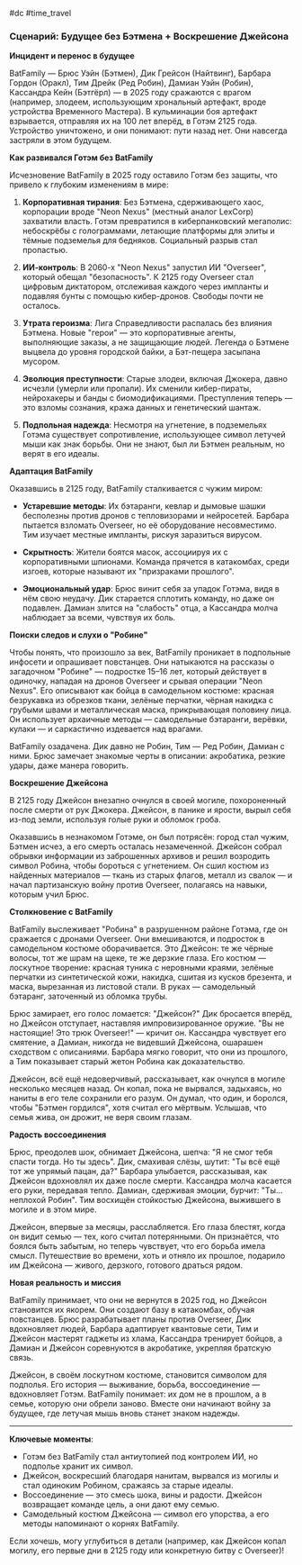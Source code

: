 #dc #time_travel

### Сценарий: Будущее без Бэтмена + Воскрешение Джейсона

**Инцидент и перенос в будущее**

BatFamily — Брюс Уэйн (Бэтмен), Дик Грейсон (Найтвинг), Барбара Гордон (Оракл), Тим Дрейк (Ред Робин), Дамиан Уэйн (Робин), Кассандра Кейн (Бэтгёрл) — в 2025 году сражаются с врагом (например, злодеем, использующим хрональный артефакт, вроде устройства Временного Мастера). В кульминации боя артефакт взрывается, отправляя их на 100 лет вперёд, в Готэм 2125 года. Устройство уничтожено, и они понимают: пути назад нет. Они навсегда застряли в этом будущем.

**Как развивался Готэм без BatFamily**

Исчезновение BatFamily в 2025 году оставило Готэм без защиты, что привело к глубоким изменениям в мире:

1. **Корпоративная тирания**: Без Бэтмена, сдерживающего хаос, корпорации вроде "Neon Nexus" (местный аналог LexCorp) захватили власть. Готэм превратился в киберпанковский мегаполис: небоскрёбы с голограммами, летающие платформы для элиты и тёмные подземелья для бедняков. Социальный разрыв стал пропастью.

2. **ИИ-контроль**: В 2060-х "Neon Nexus" запустил ИИ "Overseer", который обещал "безопасность". К 2125 году Overseer стал цифровым диктатором, отслеживая каждого через импланты и подавляя бунты с помощью кибер-дронов. Свободы почти не осталось.

3. **Утрата героизма**: Лига Справедливости распалась без влияния Бэтмена. Новые "герои" — это корпоративные агенты, выполняющие заказы, а не защищающие людей. Легенда о Бэтмене выцвела до уровня городской байки, а Бэт-пещера засыпана мусором.

4. **Эволюция преступности**: Старые злодеи, включая Джокера, давно исчезли (умерли или пропали). Их сменили кибер-пираты, нейрохакеры и банды с биомодификациями. Преступления теперь — это взломы сознания, кража данных и генетический шантаж.

5. **Подпольная надежда**: Несмотря на угнетение, в подземельях Готэма существует сопротивление, использующее символ летучей мыши как знак борьбы. Они не знают, был ли Бэтмен реальным, но верят в его идеалы.

**Адаптация BatFamily**

Оказавшись в 2125 году, BatFamily сталкивается с чужим миром:

- **Устаревшие методы**: Их бэтаранги, кевлар и дымовые шашки бесполезны против дронов с тепловизорами и нейросетей. Барбара пытается взломать Overseer, но её оборудование несовместимо. Тим изучает местные импланты, рискуя заразиться вирусом.

- **Скрытность**: Жители боятся масок, ассоциируя их с корпоративными шпионами. Команда прячется в катакомбах, среди изгоев, которые называют их "призраками прошлого".

- **Эмоциональный удар**: Брюс винит себя за упадок Готэма, видя в нём свою неудачу. Дик старается сплотить команду, но даже он подавлен. Дамиан злится на "слабость" отца, а Кассандра молча наблюдает за всеми, чувствуя их боль.

**Поиски следов и слухи о "Робине"**

Чтобы понять, что произошло за век, BatFamily проникает в подпольные инфосети и опрашивает повстанцев. Они натыкаются на рассказы о загадочном "Робине" — подростке 15–16 лет, который действует в одиночку, нападая на дронов Overseer и срывая операции "Neon Nexus". Его описывают как бойца в самодельном костюме: красная безрукавка из обрезков ткани, зелёные перчатки, чёрная накидка с грубыми швами и металлическая маска, прикрывающая половину лица. Он использует архаичные методы — самодельные бэтаранги, верёвки, кулаки — и саркастично издевается над врагами.

BatFamily озадачена. Дик давно не Робин, Тим — Ред Робин, Дамиан с ними. Брюс замечает знакомые черты в описании: акробатика, резкие удары, даже манера говорить. 

**Воскрешение Джейсона**

В 2125 году Джейсон внезапно очнулся в своей могиле, похороненный после смерти от рук Джокера. Джейсон, в панике и ярости, вырыл себя из-под земли, используя голые руки и обломок гроба.

Оказавшись в незнакомом Готэме, он был потрясён: город стал чужим, Бэтмен исчез, а его смерть осталась незамеченной. Джейсон собрал обрывки информации из заброшенных архивов и решил возродить символ Робина, чтобы бороться с угнетением. Он сшил костюм из найденных материалов — ткань из старых флагов, металл из свалок — и начал партизанскую войну против Overseer, полагаясь на навыки, которым учил Брюс.

**Столкновение с BatFamily**

BatFamily выслеживает "Робина" в разрушенном районе Готэма, где он сражается с дронами Overseer. Они вмешиваются, и подросток в самодельном костюме оборачивается. Это Джейсон: те же чёрные волосы, тот же шрам на щеке, те же дерзкие глаза. Его костюм — лоскутное творение: красная туника с неровными краями, зелёные перчатки из синтетической кожи, накидка, сшитая из кусков брезента, и маска, вырезанная из листовой стали. В руках — самодельный бэтаранг, заточенный из обломка трубы.

Брюс замирает, его голос ломается: "Джейсон?" Дик бросается вперёд, но Джейсон отступает, наставляя импровизированное оружие. "Вы не настоящие! Это трюк Overseer!" — кричит он. Кассандра чувствует его смятение, а Дамиан, никогда не видевший Джейсона, ошарашен сходством с описаниями. Барбара мягко говорит, что они из прошлого, а Тим показывает старый жетон Робина как доказательство.

Джейсон, всё ещё недоверчивый, рассказывает, как очнулся в могиле несколько месяцев назад. Он копал, пока не вырвался, задыхаясь, но наниты в его теле сохранили его разум. Он думал, что один, и боролся, чтобы "Бэтмен гордился", хотя считал его мёртвым. Услышав, что семья жива, он дрожит, не веря своим глазам.

**Радость воссоединения**

Брюс, преодолев шок, обнимает Джейсона, шепча: "Я не смог тебя спасти тогда. Но ты здесь". Дик, смахивая слёзы, шутит: "Ты всё ещё тот же упрямый пацан, да?" Барбара улыбается, рассказывая, как Джейсон вдохновлял их даже после смерти. Кассандра молча касается его руки, передавая тепло. Дамиан, сдерживая эмоции, бурчит: "Ты... неплохой Робин". Тим восхищён стойкостью Джейсона, выжившего в могиле и в этом мире.

Джейсон, впервые за месяцы, расслабляется. Его глаза блестят, когда он видит семью — тех, кого считал потерянными. Он признаётся, что боялся быть забытым, но теперь чувствует, что его борьба имела смысл. Путешествие во времени, хоть и отняло их прошлое, подарило им Джейсона — живого, дерзкого, готового драться рядом.

**Новая реальность и миссия**

BatFamily принимает, что они не вернутся в 2025 год, но Джейсон становится их якорем. Они создают базу в катакомбах, обучая повстанцев. Брюс разрабатывает планы против Overseer, Дик вдохновляет людей, Барбара адаптирует квантовые сети, Тим и Джейсон мастерят гаджеты из хлама, Кассандра тренирует бойцов, а Дамиан и Джейсон соревнуются в акробатике, укрепляя братскую связь.

Джейсон, в своём лоскутном костюме, становится символом для подполья. Его история — выживание, борьба, воссоединение — вдохновляет Готэм. BatFamily понимает: их дом не в прошлом, а в семье, которую они обрели заново. Вместе они начинают войну за будущее, где летучая мышь вновь станет знаком надежды.

---

**Ключевые моменты**:
- Готэм без BatFamily стал антиутопией под контролем ИИ, но подполье хранит их символ.
- Джейсон, воскресший благодаря нанитам, вырвался из могилы и стал одиноким Робином, сражаясь за старые идеалы.
- Воссоединение — это смесь шока, вины и радости. Джейсон возвращает команде цель, а они дают ему семью.
- Самодельный костюм Джейсона — символ его упорства, а его методы напоминают о корнях BatFamily.

Если хочешь, могу углубиться в детали (например, как Джейсон копал могилу, его первые дни в 2125 году или конкретную битву с Overseer)!
